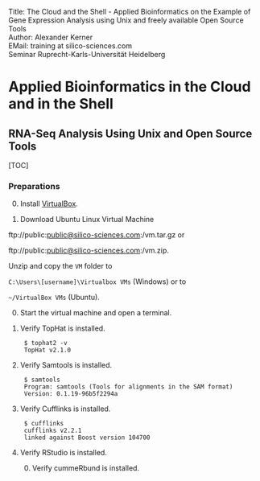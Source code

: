 Title: The Cloud and the Shell - Applied Bioinformatics on the Example of Gene Expression Analysis using Unix and freely available Open Source Tools</br>
Author: Alexander Kerner</br>
EMail: training at silico-sciences.com</br>
Seminar Ruprecht-Karls-Universität Heidelberg

# Applied Bioinformatics in the Cloud and in the Shell

## RNA-Seq Analysis Using Unix and Open Source Tools 

[TOC]

### Preparations

0. Install [VirtualBox](https://www.virtualbox.org/).

0. Download Ubuntu Linux Virtual Machine
  
  ftp://public:public@silico-sciences.com:/vm.tar.gz
  or
  
  ftp://public:public@silico-sciences.com:/vm.zip.

  Unzip and copy the `VM` folder to
  
  `C:\Users\[username]\Virtualbox VMs` (Windows) or to
  
  `~/VirtualBox VMs` (Ubuntu).
    
0. Start the virtual machine and open a terminal.

0. Verify TopHat is installed.

        $ tophat2 -v
        TopHat v2.1.0

0. Verify Samtools is installed.

        $ samtools
        Program: samtools (Tools for alignments in the SAM format)
        Version: 0.1.19-96b5f2294a


0. Verify Cufflinks is installed.

        $ cufflinks
        cufflinks v2.2.1
        linked against Boost version 104700

0. Verify RStudio is installed.

    0. Verify cummeRbund is installed.


